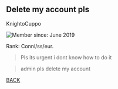 ## Delete my account pls

KnightoCuppo

![Member since: June 2019](https://files.catbox.moe/ais6kl.jpg)

Rank: Conni/ss/eur.

>Pls its urgent i dont know how to do it

>admin pls delete my account

[BACK](https://rentry.org/5svat)